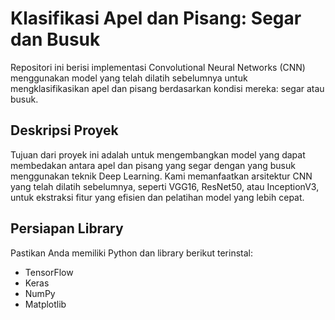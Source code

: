 # Klasifikasi Apel dan Pisang: Segar dan Busuk

Repositori ini berisi implementasi Convolutional Neural Networks (CNN) menggunakan model yang telah dilatih sebelumnya untuk mengklasifikasikan apel dan pisang berdasarkan kondisi mereka: segar atau busuk.

## Deskripsi Proyek

Tujuan dari proyek ini adalah untuk mengembangkan model yang dapat membedakan antara apel dan pisang yang segar dengan yang busuk menggunakan teknik Deep Learning. Kami memanfaatkan arsitektur CNN yang telah dilatih sebelumnya, seperti VGG16, ResNet50, atau InceptionV3, untuk ekstraksi fitur yang efisien dan pelatihan model yang lebih cepat.

## Persiapan Library

Pastikan Anda memiliki Python dan library berikut terinstal:
- TensorFlow
- Keras
- NumPy
- Matplotlib


